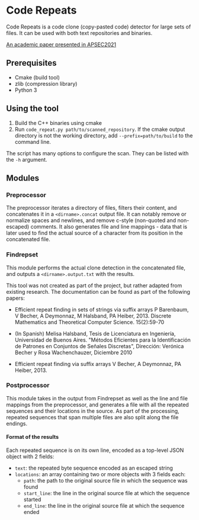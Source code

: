 # Code Repeats

Code Repeats is a code clone (copy-pasted code) detector for large sets of files.
It can be used with both text repositories and binaries.

[An academic paper presented in APSEC2021](papers/APSEC2021.pdf)
## Prerequisites
- Cmake (build tool)
- zlib (compression library)
- Python 3

## Using the tool
1. Build the C++ binaries using cmake
2. Run `code_repeat.py path/to/scanned_repository`.
If the cmake output directory is not the working directory,
add `--prefix=path/to/build` to the command line.

The script has many options to configure the scan. They can be listed
with the `-h` argument.

## Modules

### Preprocessor

The preprocessor iterates a directory of files, filters their content, and concatenates it in a `<dirname>.concat` output file. It can notably remove or normalize spaces and newlines, and remove c-style (non-quoted and non-escaped) comments. It also generates file and line mappings - data that is later used to find the actual source of a character from its position in the concatenated file.

### Findrepset

This module performs the actual clone detection in the concatenated file, and outputs a `<dirname>.output.txt` with the results.

This tool was not created as part of the project, but rather adapted from existing research. The documentation can be found as part of the following papers:

- Efficient repeat finding in sets of strings via suffix arrays
   P Barenbaum, V Becher, A Deymonnaz, M Halsband, PA Heiber, 2013.
   Discrete Mathematics and Theoretical Computer Science. 15(2):59-70

- (In Spanish) Melisa Halsband, Tesis de Licenciatura en Ingeniería,  Universidad de Buenos Aires. "Métodos Eficientes para la Identificación de Patrones en Conjuntos de Señales Discretas", Dirección: Verónica  Becher y Rosa Wachenchauzer, Diciembre 2010

- Efficient repeat finding via suffix arrays
   V Becher, A Deymonnaz, PA Heiber, 
   2013.

### Postprocessor

This module takes in the output from Findrepset as well as the line and file mappings from the preprocessor, and generates a file with all the repeated sequences and their locations in the source. As part of the processing, repeated sequences that span multiple files are also split along the file endings.

#### Format of the results

Each repeated sequence is on its own line, encoded as a top-level JSON object with 2 fields:

- `text`: the repeated byte sequence encoded as an escaped string
- `locations`: an array containing two or more objects with 3 fields each:
  - `path`: the path to the original source file in which the sequence was found
  - `start_line`: the line in the original source file at which the sequence started
  - `end_line`: the line in the original source file at which the sequence ended